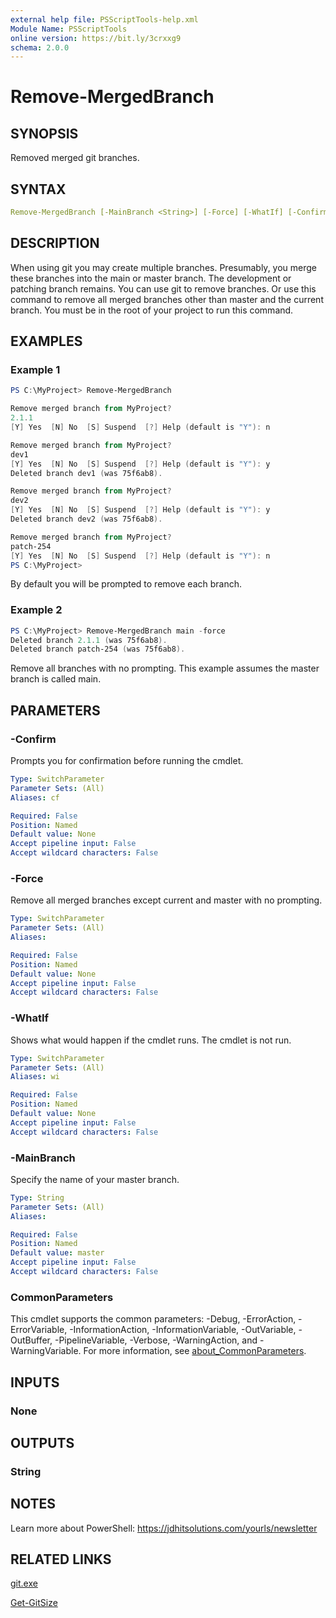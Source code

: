 ```yaml
---
external help file: PSScriptTools-help.xml
Module Name: PSScriptTools
online version: https://bit.ly/3crxxg9
schema: 2.0.0
---
```


# Remove-MergedBranch

## SYNOPSIS

Removed merged git branches.

## SYNTAX

```yaml
Remove-MergedBranch [-MainBranch <String>] [-Force] [-WhatIf] [-Confirm] [<CommonParameters>]
```

## DESCRIPTION

When using git you may create multiple branches. Presumably, you merge these branches into the main or master branch. The development or patching branch remains. You can use git to remove branches. Or use this command to remove all merged branches other than master and the current branch. You must be in the root of your project to run this command.

## EXAMPLES

### Example 1

```powershell
PS C:\MyProject> Remove-MergedBranch

Remove merged branch from MyProject?
2.1.1
[Y] Yes  [N] No  [S] Suspend  [?] Help (default is "Y"): n

Remove merged branch from MyProject?
dev1
[Y] Yes  [N] No  [S] Suspend  [?] Help (default is "Y"): y
Deleted branch dev1 (was 75f6ab8).

Remove merged branch from MyProject?
dev2
[Y] Yes  [N] No  [S] Suspend  [?] Help (default is "Y"): y
Deleted branch dev2 (was 75f6ab8).

Remove merged branch from MyProject?
patch-254
[Y] Yes  [N] No  [S] Suspend  [?] Help (default is "Y"): n
PS C:\MyProject>
```

By default you will be prompted to remove each branch.

### Example 2

```powershell
PS C:\MyProject> Remove-MergedBranch main -force
Deleted branch 2.1.1 (was 75f6ab8).
Deleted branch patch-254 (was 75f6ab8).
```

Remove all branches with no prompting. This example assumes the master branch is called main.

## PARAMETERS

### -Confirm

Prompts you for confirmation before running the cmdlet.

```yaml
Type: SwitchParameter
Parameter Sets: (All)
Aliases: cf

Required: False
Position: Named
Default value: None
Accept pipeline input: False
Accept wildcard characters: False
```

### -Force

Remove all merged branches except current and master with no prompting.

```yaml
Type: SwitchParameter
Parameter Sets: (All)
Aliases:

Required: False
Position: Named
Default value: None
Accept pipeline input: False
Accept wildcard characters: False
```

### -WhatIf

Shows what would happen if the cmdlet runs.
The cmdlet is not run.

```yaml
Type: SwitchParameter
Parameter Sets: (All)
Aliases: wi

Required: False
Position: Named
Default value: None
Accept pipeline input: False
Accept wildcard characters: False
```

### -MainBranch

Specify the name of your master branch.

```yaml
Type: String
Parameter Sets: (All)
Aliases:

Required: False
Position: Named
Default value: master
Accept pipeline input: False
Accept wildcard characters: False
```

### CommonParameters

This cmdlet supports the common parameters: -Debug, -ErrorAction, -ErrorVariable, -InformationAction, -InformationVariable, -OutVariable, -OutBuffer, -PipelineVariable, -Verbose, -WarningAction, and -WarningVariable. For more information, see [about_CommonParameters](http://go.microsoft.com/fwlink/?LinkID=113216).

## INPUTS

### None

## OUTPUTS

### String

## NOTES

Learn more about PowerShell: https://jdhitsolutions.com/yourls/newsletter

## RELATED LINKS

[git.exe]()

[Get-GitSize](Get-GitSize.md)
